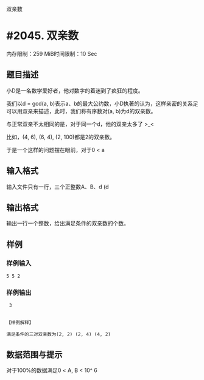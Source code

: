 双亲数

# #2045. 双亲数

内存限制：259 MiB时间限制：10 Sec

## 题目描述



 小D是一名数学爱好者，他对数字的着迷到了疯狂的程度。

 我们以d = gcd(a, b)表示a、b的最大公约数，小D执著的认为，这样亲密的关系足可以用双亲来描述，此时，我们称有序数对(a, b)为d的双亲数。

 与正常双亲不太相同的是，对于同一个d，他的双亲太多了 >_<

 比如，(4, 6), (6, 4), (2, 100)都是2的双亲数。

 于是一个这样的问题摆在眼前，对于0 < a 

## 输入格式


 输入文件只有一行，三个正整数A、B、d (d 

## 输出格式


 输出一行一个整数，给出满足条件的双亲数的个数。

 

## 样例

### 样例输入

    
    
    
    
     
    
    
    5 5 2
     
    

### 样例输出

    
     3
    
    
    【样例解释】
    
    满足条件的三对双亲数为(2, 2) (2, 4) (4, 2)
    
    

## 数据范围与提示

对于100%的数据满足0 < A, B < 10^ 6

